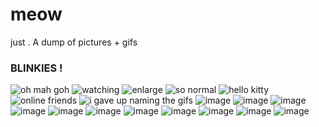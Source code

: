 # meow
just . A dump of pictures + gifs

### BLINKIES !

 ![oh mah goh](https://64.media.tumblr.com/f9e08918dd6c5a2003647f806274b47c/64107bd354cd4629-78/s250x400/e3b6ee522d3ed4eebfe23ea59b09b54254cceab6.gifv) ![watching](https://64.media.tumblr.com/373f20736a3bc35e6723e61c3bab1e7f/166bac6168e4af38-a4/s250x400/6e0cc7b0ab7a3af554396337218be4348f281eae.gifv) ![enlarge](https://64.media.tumblr.com/d2bb9369bd2c44b23964472da19b2a0b/ba7f11e2341c1714-8f/s500x750/a7183a7a3c3feb750de5b050866b821406e2e352.gifv) ![so normal](https://64.media.tumblr.com/162b6b3c8996dca1dd37c65d8d2c35db/ee5fc417313dd853-a2/s400x600/ba5da6c11b4c49f9df4cf8ef912d196f3ef1f97a.gifv) ![hello kitty](https://64.media.tumblr.com/c23af83f037247d5c33a370a8ca49291/b4efadd60ae6c6cc-cf/s250x400/53a241e89a4b569644ec88267593da2cae4e3640.gifv) ![online friends](https://64.media.tumblr.com/3226232d4ad9a8fed1eb91924af87e5f/b4efadd60ae6c6cc-5a/s250x400/a89a7b65cba8a5756ab23102913fcb817e8a1682.gifv) ![i gave up naming the gifs](https://64.media.tumblr.com/a5b6d35bc8b1c89e64033355ccba4b79/b4f54c7f92bc9f3b-f0/s250x400/c0671326c862e8c59b6bfd42252f757be1aeef57.gifv) ![image](https://64.media.tumblr.com/d28f09e884de57461e4c1722d99d2b34/b4efadd60ae6c6cc-41/s250x400/cbbd117133e762b887592fc4f3cbfe52ea19791f.gifv) ![image](https://64.media.tumblr.com/7569f18b41baf12f7fa3c56ccd029936/37901a7869227e54-54/s250x400/07ddc705623042fecd356728ef00e30d34b03269.gifv) ![image](https://64.media.tumblr.com/b87696a981aa332134bf166dea2fe534/37901a7869227e54-c8/s250x400/75a4076df057046c683290abaa91ef3640ff5968.gifv) ![image](https://64.media.tumblr.com/4454d8366d887abe5af71320fa5008d7/b4f54c7f92bc9f3b-15/s250x400/06bf7090a5ece3c0971ea7aa7897b2cbeadf1c54.gifv) ![image](https://64.media.tumblr.com/554424295102c751bef6a6abaa2469cb/b4f54c7f92bc9f3b-c1/s250x400/5bc27ac13d964e30dd29627411cf4074f8a81ce4.gifv) ![image](https://64.media.tumblr.com/6609884c177ea641bb1c2a6d97e46e37/b4f54c7f92bc9f3b-2e/s250x400/a05a33fa93a02304621bd4fe41fbe701a031db41.gifv) ![image](https://64.media.tumblr.com/7fa9d1d1b9decf2a6694818aa47826be/4eee4b3b9075fbc5-23/s400x600/51ef034033d6e2a003c22122b100bb7cbb596c35.gifv) ![image](https://64.media.tumblr.com/dba554faf014e9568af491826c44f575/b4f54c7f92bc9f3b-7a/s250x400/e0ce152d092666582984bc2f82aae2e2f90c69fd.gifv) ![image](https://64.media.tumblr.com/f1093b4bcb7516bdaea3655f6ebd61b4/b4f54c7f92bc9f3b-07/s250x400/9a01efd4f49bbec72741b9c10ae09c5b0833980d.gifv) ![image](https://64.media.tumblr.com/4454d8366d887abe5af71320fa5008d7/b4f54c7f92bc9f3b-15/s250x400/06bf7090a5ece3c0971ea7aa7897b2cbeadf1c54.gifv) ![image](https://64.media.tumblr.com/15ff43fef204feca507c5a0cb0aadb26/b0bb00562d27c377-a3/s100x200/4964bc4b6115526f62c864756e0d2aaf49b766e1.gifv)
